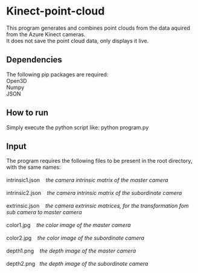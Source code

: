 # Kinect-point-cloud
This program generates and combines point clouds from the data aquired from the Azure Kinect cameras.<br />
It does not save the point cloud data, only displays it live.
## Dependencies
The following pip packages are required: <br />
Open3D <br />
Numpy <br />
JSON
## How to run
Simply execute the python script like: python program.py
## Input
The program requires the following files to be present in the root directory, with the same names: <br /> <br />
intrinsic1.json&nbsp;&nbsp;&nbsp;&nbsp;*the camera intrinsic matrix of the master camera* <br /><br />
intrinsic2.json&nbsp;&nbsp;&nbsp;&nbsp;*the camera intrinsic matrix of the subordinate camera* <br /><br />
extrinsic.json&nbsp;&nbsp;&nbsp;&nbsp;*the camera extrinsic matrices, for the transformation fom sub camera to master camera* <br /><br />
color1.jpg&nbsp;&nbsp;&nbsp;&nbsp;*the color image of the master camera* <br /><br />
color2.jpg&nbsp;&nbsp;&nbsp;&nbsp;*the color image of the subordinate camera* <br /><br />
depth1.png&nbsp;&nbsp;&nbsp;&nbsp;*the depth image of the master camera* <br /><br />
depth2.png&nbsp;&nbsp;&nbsp;*the depth image of the subordinate camera*
